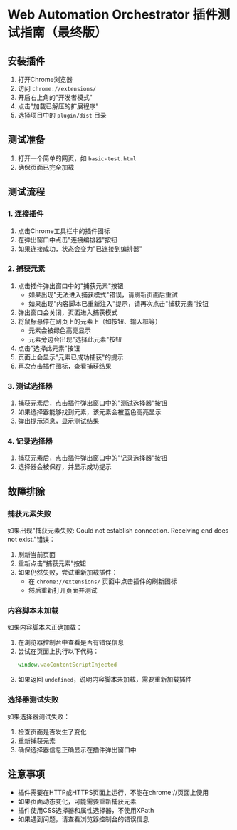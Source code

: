 # Web Automation Orchestrator 插件测试指南（最终版）

## 安装插件

1. 打开Chrome浏览器
2. 访问 `chrome://extensions/`
3. 开启右上角的"开发者模式"
4. 点击"加载已解压的扩展程序"
5. 选择项目中的 `plugin/dist` 目录

## 测试准备

1. 打开一个简单的网页，如 `basic-test.html`
2. 确保页面已完全加载

## 测试流程

### 1. 连接插件

1. 点击Chrome工具栏中的插件图标
2. 在弹出窗口中点击"连接编排器"按钮
3. 如果连接成功，状态会变为"已连接到编排器"

### 2. 捕获元素

1. 点击插件弹出窗口中的"捕获元素"按钮
   - 如果出现"无法进入捕获模式"错误，请刷新页面后重试
   - 如果出现"内容脚本已重新注入"提示，请再次点击"捕获元素"按钮
2. 弹出窗口会关闭，页面进入捕获模式
3. 将鼠标悬停在网页上的元素上（如按钮、输入框等）
   - 元素会被绿色高亮显示
   - 元素旁边会出现"选择此元素"按钮
4. 点击"选择此元素"按钮
5. 页面上会显示"元素已成功捕获"的提示
6. 再次点击插件图标，查看捕获结果

### 3. 测试选择器

1. 捕获元素后，点击插件弹出窗口中的"测试选择器"按钮
2. 如果选择器能够找到元素，该元素会被蓝色高亮显示
3. 弹出提示消息，显示测试结果

### 4. 记录选择器

1. 捕获元素后，点击插件弹出窗口中的"记录选择器"按钮
2. 选择器会被保存，并显示成功提示

## 故障排除

### 捕获元素失败

如果出现"捕获元素失败: Could not establish connection. Receiving end does not exist."错误：

1. 刷新当前页面
2. 重新点击"捕获元素"按钮
3. 如果仍然失败，尝试重新加载插件：
   - 在 `chrome://extensions/` 页面中点击插件的刷新图标
   - 然后重新打开页面并测试

### 内容脚本未加载

如果内容脚本未正确加载：

1. 在浏览器控制台中查看是否有错误信息
2. 尝试在页面上执行以下代码：
   ```javascript
   window.waoContentScriptInjected
   ```
3. 如果返回 `undefined`，说明内容脚本未加载，需要重新加载插件

### 选择器测试失败

如果选择器测试失败：

1. 检查页面是否发生了变化
2. 重新捕获元素
3. 确保选择器信息正确显示在插件弹出窗口中

## 注意事项

- 插件需要在HTTP或HTTPS页面上运行，不能在chrome://页面上使用
- 如果页面动态变化，可能需要重新捕获元素
- 插件使用CSS选择器和属性选择器，不使用XPath
- 如果遇到问题，请查看浏览器控制台的错误信息